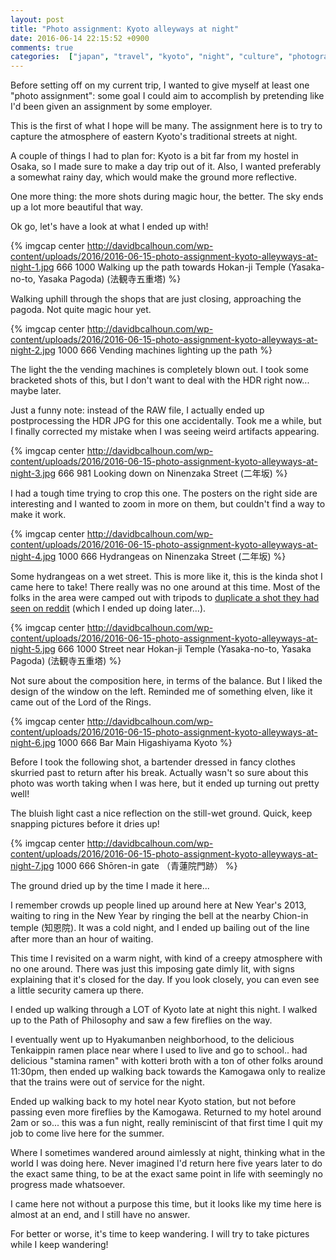 ```yaml
---
layout: post
title: "Photo assignment: Kyoto alleyways at night"
date: 2016-06-14 22:15:52 +0900
comments: true
categories:  ["japan", "travel", "kyoto", "night", "culture", "photography", "night photography", "photo assignment"]
---
```


Before setting off on my current trip, I wanted to give myself at least one "photo assignment": some goal I could aim to accomplish by pretending like I'd been given an assignment by some employer.

This is the first of what I hope will be many.  The assignment here is to try to capture the atmosphere of eastern Kyoto's traditional streets at night.

A couple of things I had to plan for: Kyoto is a bit far from my hostel in Osaka, so I made sure to make a day trip out of it.  Also, I wanted preferably a somewhat rainy day, which would make the ground more reflective.

One more thing: the more shots during magic hour, the better.  The sky ends up a lot more beautiful that way.

Ok go, let's have a look at what I ended up with!

{% imgcap center http://davidbcalhoun.com/wp-content/uploads/2016/2016-06-15-photo-assignment-kyoto-alleyways-at-night-1.jpg 666 1000 Walking up the path towards Hokan-ji Temple (Yasaka-no-to, Yasaka Pagoda) (法観寺五重塔)  %}

Walking uphill through the shops that are just closing, approaching the pagoda.  Not quite magic hour yet.

{% imgcap center http://davidbcalhoun.com/wp-content/uploads/2016/2016-06-15-photo-assignment-kyoto-alleyways-at-night-2.jpg 1000 666 Vending machines lighting up the path  %}

The light the the vending machines is completely blown out.  I took some bracketed shots of this, but I don't want to deal with the HDR right now... maybe later.

Just a funny note: instead of the RAW file, I actually ended up postprocessing the HDR JPG for this one accidentally.  Took me a while, but I finally corrected my mistake when I was seeing weird artifacts appearing.

{% imgcap center http://davidbcalhoun.com/wp-content/uploads/2016/2016-06-15-photo-assignment-kyoto-alleyways-at-night-3.jpg 666 981 Looking down on Ninenzaka Street (二年坂)  %}

I had a tough time trying to crop this one.  The posters on the right side are interesting and I wanted to zoom in more on them, but couldn't find a way to make it work.

{% imgcap center http://davidbcalhoun.com/wp-content/uploads/2016/2016-06-15-photo-assignment-kyoto-alleyways-at-night-4.jpg 1000 666 Hydrangeas on Ninenzaka Street (二年坂)  %}

Some hydrangeas on a wet street.  This is more like it, this is the kinda shot I came here to take!  There really was no one around at this time.  Most of the folks in the area were camped out with tripods to [duplicate a shot they had seen on reddit](https://www.reddit.com/r/pics/comments/4mq25f/i_took_a_picture_of_a_quiet_street_at_night_in/) (which I ended up doing later...).

{% imgcap center http://davidbcalhoun.com/wp-content/uploads/2016/2016-06-15-photo-assignment-kyoto-alleyways-at-night-5.jpg 666 1000 Street near Hokan-ji Temple (Yasaka-no-to, Yasaka Pagoda) (法観寺五重塔)  %}

Not sure about the composition here, in terms of the balance.  But I liked the design of the window on the left.  Reminded me of something elven, like it came out of the Lord of the Rings.

{% imgcap center http://davidbcalhoun.com/wp-content/uploads/2016/2016-06-15-photo-assignment-kyoto-alleyways-at-night-6.jpg 1000 666 Bar Main Higashiyama Kyoto  %}

Before I took the following shot, a bartender dressed in fancy clothes skurried past to return after his break.  Actually wasn't so sure about this photo was worth taking when I was here, but it ended up turning out pretty well!

The bluish light cast a nice reflection on the still-wet ground.  Quick, keep snapping pictures before it dries up!

{% imgcap center http://davidbcalhoun.com/wp-content/uploads/2016/2016-06-15-photo-assignment-kyoto-alleyways-at-night-7.jpg 1000 666 Shōren-in gate （青蓮院門跡） %}

The ground dried up by the time I made it here...

I remember crowds up people lined up around here at New Year's 2013, waiting to ring in the New Year by ringing the bell at the nearby Chion-in temple (知恩院).  It was a cold night, and I ended up bailing out of the line after more than an hour of waiting.

This time I revisited on a warm night, with kind of a creepy atmosphere with no one around.  There was just this imposing gate dimly lit, with signs explaining that it's closed for the day.  If you look closely, you can even see a little security camera up there.

I ended up walking through a LOT of Kyoto late at night this night.  I walked up to the Path of Philosophy and saw a few fireflies on the way.

I eventually went up to Hyakumanben neighborhood, to the delicious Tenkaippin ramen place near where I used to live and go to school..  had delicious "stamina ramen" with kotteri broth with a ton of other folks around 11:30pm, then ended up walking back towards the Kamogawa only to realize that the trains were out of service for the night.

Ended up walking back to my hotel near Kyoto station, but not before passing even more fireflies by the Kamogawa.  Returned to my hotel around 2am or so... this was a fun night, really reminiscint of that first time I quit my job to come live here for the summer.

Where I sometimes wandered around aimlessly at night, thinking what in the world I was doing here.  Never imagined I'd return here five years later to do the exact same thing, to be at the exact same point in life with seemingly no progress made whatsoever.

I came here not without a purpose this time, but it looks like my time here is almost at an end, and I still have no answer.

For better or worse, it's time to keep wandering.  I will try to take pictures while I keep wandering!